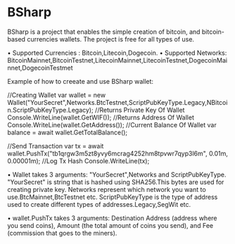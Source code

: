 # BSharp 
BSharp is a project that enables the simple creation of bitcoin, and bitcoin-based currencies wallets. The project is free for all types of use.

• Supported Currencies : Bitcoin,Litecoin,Dogecoin.
• Supported Networks: BitcoinMainnet,BitcoinTestnet,LitecoinMainnet,LitecoinTestnet,DogecoinMainnet,DogecoinTestmet



Example of how to creeate and use BSharp wallet:

//Creating Wallet
var wallet = new Wallet("YourSecret",Networks.BtcTestnet,ScriptPubKeyType.Legacy,NBitcoin.ScriptPubKeyType.Legacy);
//Returns Private Key Of Wallet
Console.WriteLine(wallet.GetWIF());
//Returns Address Of Wallet
Console.WriteLine(wallet.GetAddress());
//Current Balance Of Wallet
var balance = await wallet.GetTotalBalance();

//Send Transaction
var tx = await wallet.PushTx("tb1qrgw3m5zt8yvy6mcrag4252hm8tpvwr7qyp3l6m", 0.01m, 0.00001m);
//Log Tx Hash
Console.WriteLine(tx);


• Wallet takes 3 arguments: "YourSecret",Networks and ScriptPubKeyType.
  "YourSecret" is string that is hashed using SHA256.This bytes are used for creating private key.
  Networks represent which network you want to use.BtcMainnet,BtcTestnet etc.
  ScriptPubKeyType is the type of address used to create different types of addresses.Legacy,SegWit etc.
  
  
• wallet.PushTx takes 3 arguments: Destination Address (address where you send coins), Amount (the total amount of coins you send), and Fee (commission that goes to the miners).
